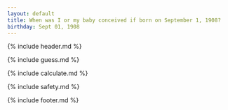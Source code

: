 ```yaml
---
layout: default
title: When was I or my baby conceived if born on September 1, 1908?
birthday: Sept 01, 1908
---
```


{% include header.md %}

{% include guess.md %}

{% include calculate.md %}

{% include safety.md %}

{% include footer.md %}



